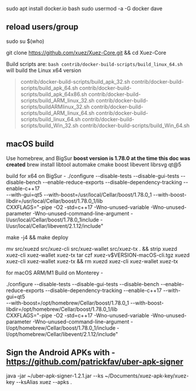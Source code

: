 
sudo apt install docker.io bash
sudo usermod -a -G docker dave

## reload users/group
sudo su $(who)

git clone https://github.com/xuez/Xuez-Core.git && cd Xuez-Core

Build scripts are:
`bash contrib/docker-build-scripts/build_linux_64.sh` will build the Linux x64 version
> contrib/docker-build-scripts/build_apk_32.sh
> contrib/docker-build-scripts/build_apk_64.sh
> contrib/docker-build-scripts/build_apk_64x86.sh
> contrib/docker-build-scripts/build_ARM_linux_32.sh
> contrib/docker-build-scripts/buildARMlinux_32.sh
> contrib/docker-build-scripts/build_ARM_linux_64.sh
> contrib/docker-build-scripts/build_linux_64.sh
> contrib/docker-build-scripts/build_Win_32.sh
> contrib/docker-build-scripts/build_Win_64.sh


## macOS build
Use homebrew, and BigSur
**boost version is 1.78.0 at the time this doc was created**
brew install libtool automake cmake boost libevent librsvg qt@5

build for x64 on BigSur -
./configure --disable-tests --disable-gui-tests --disable-bench --enable-reduce-exports --disable-dependency-tracking --enable-c++17 \
--with-gui=qt5 --with-boost=/usr/local/Cellar/boost/1.78.0_1 --with-boost-libdir=/usr/local/Cellar/boost/1.78.0_1/lib \
CXXFLAGS="-pipe -O2 -std=c++17 -Wno-unused-variable -Wno-unused-parameter -Wno-unused-command-line-argument -I/usr/local/Cellar/boost/1.78.0_1include -I/usr/local/Cellar/libevent/2.1.12/include"

make -j4 && make deploy

mv src/xuezd src/xuez-cli src/xuez-wallet src/xuez-tx . && strip xuezd xuez-cli xuez-wallet xuez-tx
tar czf xuez-v$VERSION-macOS-cli.tgz xuezd xuez-cli xuez-wallet xuez-tx && rm xuezd xuez-cli xuez-wallet xuez-tx

for macOS ARM/M1 Build on Monterey -

./configure --disable-tests --disable-gui-tests --disable-bench --enable-reduce-exports --disable-dependency-tracking --enable-c++17 --with-gui=qt5 \
--with-boost=/opt/homebrew/Cellar/boost/1.78.0_1 --with-boost-libdir=/opt/homebrew/Cellar/boost/1.78.0_1/lib \
CXXFLAGS="-pipe -O2 -std=c++17 -Wno-unused-variable -Wno-unused-parameter -Wno-unused-command-line-argument -I/opt/homebrew/Cellar/boost/1.78.0_1/include -I/opt/homebrew/Cellar/libevent/2.1.12/include"


## Sign the Android APKs with - https://github.com/patrickfav/uber-apk-signer
java -jar ~/uber-apk-signer-1.2.1.jar --ks ~/Documents/xuez-apk-key/xuez-key --ksAlias xuez --apks .
